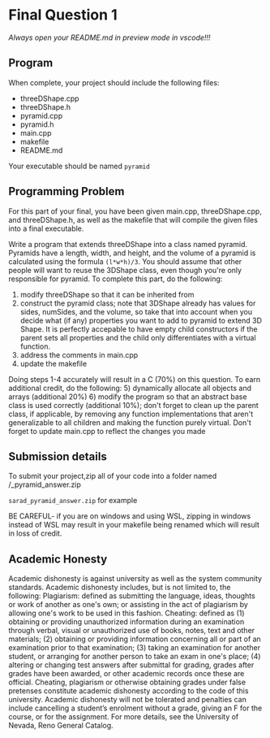 # Final Question 1

_Always open your README.md in preview mode in vscode!!!_

## Program  
When complete, your project should include the following files:  
- threeDShape.cpp
- threeDShape.h
- pyramid.cpp
- pyramid.h
- main.cpp
- makefile 
- README.md  




Your executable should be named ```pyramid```   

## Programming Problem
For this part of your final, you have been given main.cpp, threeDShape.cpp, and threeDShape.h, as well as the makefile that will compile the given files into a final executable. 

Write a program that extends threeDShape into a class named pyramid. Pyramids have a length, width, and height, and the volume of a pyramid is calculated using the formula `(l*w*h)/3`. You should assume that other people will want to reuse the 3DShape class, even though you're only responsible for pyramid. To complete this part, do the following:
1) modify threeDShape so that it can be inherited from
2) construct the pyramid class; note that 3DShape already has values for sides, numSides, and the volume, so take that into account when you decide what (if any) properties you want to add to pyramid to extend 3D Shape. It is perfectly accepable to have empty child constructors if the parent sets all properties and the child only differentiates with a virtual function.
3) address the comments in main.cpp
4) update the makefile

Doing steps 1-4 accurately will result in a C (70%) on this question. To earn additional credit, do the following:
5) dynamically allocate all objects and arrays (additional 20%)
6) modify the program so that an abstract base class is used correctly (additional 10%); don't forget to clean up the parent class, if applicable, by removing any function implementations that aren't generalizable to all children and making the function purely virtual. Don't forget to update main.cpp to reflect the changes you made


## Submission details
To submit your project,zip all of your code into a folder named /<netid/>_pyramid_answer.zip

`sarad_pyramid_answer.zip` for example

BE CAREFUL- if you are on windows and using WSL, zipping in windows instead of WSL may result in your makefile being renamed which will result in loss of credit.  

## Academic Honesty
Academic dishonesty is against university as well as the system community standards. Academic dishonesty includes, but is not limited to, the following:
Plagiarism: defined as submitting the language, ideas, thoughts or work of another as one's own; or assisting in the act of plagiarism by allowing one's work to be used in this fashion.
Cheating: defined as (1) obtaining or providing unauthorized information during an examination through verbal, visual or unauthorized use of books, notes, text and other materials; (2) obtaining or providing information concerning all or part of an examination prior to that examination; (3) taking an examination for another student, or arranging for another person to take an exam in one's place; (4) altering or changing test answers after submittal for grading, grades after grades have been awarded, or other academic records once these are official.
Cheating, plagiarism or otherwise obtaining grades under false pretenses constitute academic
dishonesty according to the code of this university. Academic dishonesty will not be tolerated and
penalties can include cancelling a student’s enrolment without a grade, giving an F for the course, or for the assignment. For more details, see the University of Nevada, Reno General Catalog.
